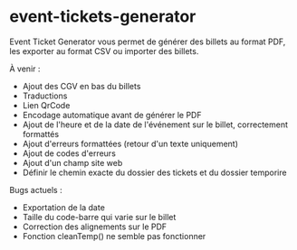 # event-tickets-generator
Event Ticket Generator vous permet de générer des billets au format PDF, les exporter au format CSV ou importer des billets.

À venir :
- Ajout des CGV en bas du billets
- Traductions
- Lien QrCode
- Encodage automatique avant de générer le PDF
- Ajout de l'heure et de la date de l'événement sur le billet, correctement formattés
- Ajout d'erreurs formattées (retour d'un texte uniquement)
- Ajout de codes d'erreurs
- Ajout d'un champ site web
- Définir le chemin exacte du dossier des tickets et du dossier temporire

Bugs actuels :
- Exportation de la date
- Taille du code-barre qui varie sur le billet
- Correction des alignements sur le PDF
- Fonction cleanTemp() ne semble pas fonctionner